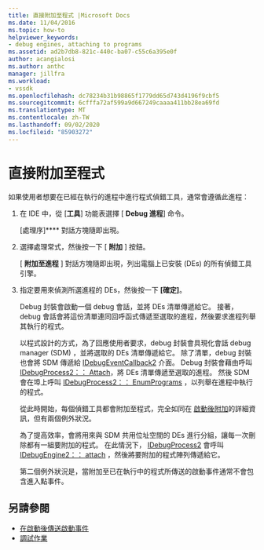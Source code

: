 ```yaml
---
title: 直接附加至程式 |Microsoft Docs
ms.date: 11/04/2016
ms.topic: how-to
helpviewer_keywords:
- debug engines, attaching to programs
ms.assetid: ad2b7db8-821c-440c-ba07-c55c6a395e0f
author: acangialosi
ms.author: anthc
manager: jillfra
ms.workload:
- vssdk
ms.openlocfilehash: dc78234b31b98865f1779dd65d743d4196f9cbf5
ms.sourcegitcommit: 6cfffa72af599a9d667249caaaa411bb28ea69fd
ms.translationtype: MT
ms.contentlocale: zh-TW
ms.lasthandoff: 09/02/2020
ms.locfileid: "85903272"
---
```

# <a name="attach-directly-to-a-program"></a>直接附加至程式
如果使用者想要在已經在執行的進程中進行程式偵錯工具，通常會遵循此進程：

1. 在 IDE 中，從 [**工具**] 功能表選擇 [ **Debug 進程**] 命令。

    [處理序]**** 對話方塊隨即出現。

2. 選擇處理常式，然後按一下 [ **附加** ] 按鈕。

    [ **附加至進程** ] 對話方塊隨即出現，列出電腦上已安裝 (DEs) 的所有偵錯工具引擎。

3. 指定要用來偵測所選進程的 DEs，然後按一下 **[確定]**。

   Debug 封裝會啟動一個 debug 會話，並將 DEs 清單傳遞給它。 接著，debug 會話會將這份清單連同回呼函式傳遞至選取的進程，然後要求進程列舉其執行的程式。

   以程式設計的方式，為了回應使用者要求，debug 封裝會具現化會話 debug manager (SDM) ，並將選取的 DEs 清單傳遞給它。 除了清單，debug 封裝也會將 SDM 傳遞給 [IDebugEventCallback2](../../extensibility/debugger/reference/idebugeventcallback2.md) 介面。 Debug 封裝會藉由呼叫 [IDebugProcess2：： Attach](../../extensibility/debugger/reference/idebugprocess2-attach.md)，將 DEs 清單傳遞至選取的進程。 然後 SDM 會在埠上呼叫 [IDebugProcess2：： EnumPrograms](../../extensibility/debugger/reference/idebugprocess2-enumprograms.md) ，以列舉在進程中執行的程式。

   從此時開始，每個偵錯工具都會附加至程式，完全如同在 [啟動後附加](../../extensibility/debugger/attaching-after-a-launch.md)的詳細資訊，但有兩個例外狀況。

   為了提高效率，會將用來與 SDM 共用位址空間的 DEs 進行分組，讓每一次刪除都有一組要附加的程式。 在此情況下， [IDebugProcess2](../../extensibility/debugger/reference/idebugprocess2.md) 會呼叫 [IDebugEngine2：： attach](../../extensibility/debugger/reference/idebugengine2-attach.md) ，然後將要附加的程式陣列傳遞給它。

   第二個例外狀況是，當附加至已在執行中的程式所傳送的啟動事件通常不會包含進入點事件。

## <a name="see-also"></a>另請參閱
- [在啟動後傳送啟動事件](../../extensibility/debugger/sending-startup-events-after-a-launch.md)
- [調試作業](../../extensibility/debugger/debugging-tasks.md)
